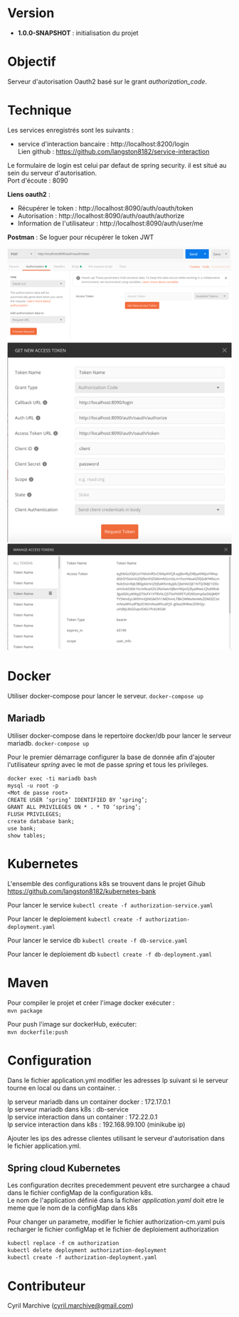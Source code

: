 # Version

- **1.0.0-SNAPSHOT** : initialisation du projet

# Objectif

Serveur d'autorisation Oauth2 basé sur le grant _authorization_code_.

# Technique

Les services enregistrés sont les suivants :
- service d'interaction bancaire : http://localhost:8200/login
\
Lien github : https://github.com/langston8182/service-interaction

Le formulaire de login est celui par defaut de spring security. il est situé au sein du serveur d'autorisation. 
\
Port d'écoute : 8090

**Liens oauth2** :
- Récupérer le token : http://localhost:8090/auth/oauth/token
- Autorisation : http://localhost:8090/auth/oauth/authorize
- Information de l'utilisateur : http://localhost:8090/auth/user/me

**Postman** :
Se loguer pour récupérer le token JWT

![postman](images/postman.png)
\
![postman](images/postman2.png)
\
![postman](images/postman3.png)

# Docker

Utiliser docker-compose pour lancer le serveur.
`docker-compose up`

## Mariadb

Utiliser docker-compose dans le repertoire docker/db pour lancer le serveur mariadb.
`docker-compose up`

Pour le premier démarrage configurer la base de donnée afin d'ajouter l'utilisateur _spring_ avec le mot de passe _spring_ et tous les privileges.
```
docker exec -ti mariadb bash
mysql -u root -p
<Mot de passe root>
CREATE USER ’spring’ IDENTIFIED BY ‘spring’;
GRANT ALL PRIVILEGES ON * . * TO ‘spring’;
FLUSH PRIVILEGES;
create database bank;
use bank;
show tables;
```

# Kubernetes
L'ensemble des configurations k8s se trouvent dans le projet Gihub\
https://github.com/langston8182/kubernetes-bank

Pour lancer le service
`kubectl create -f authorization-service.yaml`

Pour lancer le deploiement
`kubectl create -f authorization-deployment.yaml`

Pour lancer le service db
`kubectl create -f db-service.yaml`

Pour lancer le deploiement db
`kubectl create -f db-deployment.yaml`

# Maven

Pour compiler le projet et créer l'image docker exécuter :
\
`mvn package`

Pour push l'image sur dockerHub, exécuter:
\
`mvn dockerfile:push`

# Configuration

Dans le fichier application.yml modifier les adresses Ip suivant si le serveur tourne en local ou dans un container. :

Ip serveur mariadb dans un container docker : 172.17.0.1
\
Ip serveur mariadb dans k8s : db-service
\
Ip service interaction dans un container : 172.22.0.1
\
Ip service interaction dans k8s : 192.168.99.100 (minikube ip)

Ajouter les ips des adresse clientes utilisant le serveur d'autorisation dans le fichier application.yml.

## Spring cloud Kubernetes

Les configuration decrites precedemment peuvent etre surchargee a chaud dans le fichier configMap de la configuration k8s.
\
Le nom de l'application définié dans la fichier _application.yaml_ doit etre le meme que le nom de la configMap dans k8s

Pour changer un parametre, modifier le fichier authorization-cm.yaml puis recharger le fichier configMap et le fichier de deploiement authorization
```
kubectl replace -f cm authorization
kubectl delete deployment authorization-deployment
kubectl create -f authorization-deployment.yaml
```

# Contributeur

Cyril Marchive (cyril.marchive@gmail.com)
